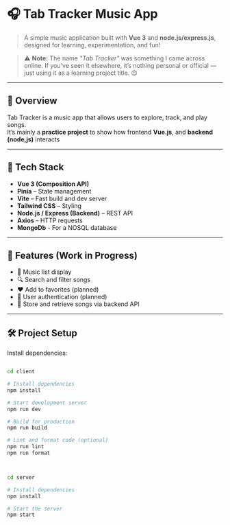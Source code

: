 # 🎧 Tab Tracker Music App

> A simple music application built with **Vue 3** and **node.js/express.js**, designed for learning, experimentation, and fun!

> ⚠️ **Note:** The name _"Tab Tracker"_ was something I came across online. If you’ve seen it elsewhere, it’s nothing personal or official — just using it as a learning project title. 😊

---

## 🚀 Overview

Tab Tracker is a music app that allows users to explore, track, and play songs.  
It’s mainly a **practice project** to show how frontend **Vue.js**, and **backend (node,js)** interacts

---

## 🧠 Tech Stack

- **Vue 3 (Composition API)**
- **Pinia** – State management
- **Vite** – Fast build and dev server
- **Tailwind CSS** – Styling
- **Node.js / Express (Backend)** – REST API
- **Axios** – HTTP requests
- **MongoDb** - For a NOSQL database

---

## 🧩 Features (Work in Progress)

- 🎵 Music list display
- 🔍 Search and filter songs
- ❤️ Add to favorites (planned)
- 🔐 User authentication (planned)
- 🧾 Store and retrieve songs via backend API

---

## 🛠️ Project Setup

Install dependencies:

```bash

cd client

# Install dependencies
npm install

# Start development server
npm run dev

# Build for production
npm run build

# Lint and format code (optional)
npm run lint
npm run format



cd server

# Install dependencies
npm install

# Start the server
npm start
```
